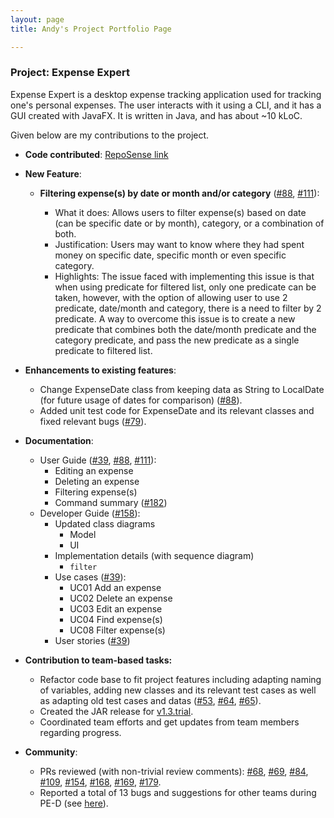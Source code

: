 ```yaml
---
layout: page
title: Andy's Project Portfolio Page

---
```


### Project: Expense Expert

Expense Expert is a desktop expense tracking application used for tracking one's personal expenses. The user interacts 
with it using a CLI, and it has a GUI created with JavaFX. It is written in Java, and has about ~10 kLoC.

Given below are my contributions to the project.

- **Code contributed**: [RepoSense link](https://nus-cs2103-ay2122s2.github.io/tp-dashboard/?search=lamwj98&breakdown=true)

- **New Feature**:
  - **Filtering expense(s) by date or month and/or category** ([#88](https://github.com/AY2122S2-CS2103T-W09-3/tp/pull/88), [#111](https://github.com/AY2122S2-CS2103T-W09-3/tp/pull/111)):

    - What it does: Allows users to filter expense(s) based on date (can be specific date or by month), category, or a combination of both.
    - Justification: Users may want to know where they had spent money on specific date, specific month or even specific category.
    - Highlights: The issue faced with implementing this issue is that when using predicate for filtered list, only one predicate can be taken, however, with the option of allowing user to use 2 predicate, date/month and category, there is a need to filter by 2 predicate. A way to overcome this issue is to create a new predicate that combines both the date/month predicate and the category predicate, and pass the new predicate as a single predicate to filtered list.

- **Enhancements to existing features**:

  - Change ExpenseDate class from keeping data as String to LocalDate (for future usage of dates for comparison) ([#88](https://github.com/AY2122S2-CS2103T-W09-3/tp/pull/88)).
  - Added unit test code for ExpenseDate and its relevant classes and fixed relevant bugs ([#79](https://github.com/AY2122S2-CS2103T-W09-3/tp/pull/79)).

- **Documentation**:

  - User Guide ([#39](https://github.com/AY2122S2-CS2103T-W09-3/tp/pull/39), [#88](https://github.com/AY2122S2-CS2103T-W09-3/tp/pull/88), [#111](https://github.com/AY2122S2-CS2103T-W09-3/tp/pull/111)):
    - Editing an expense
    - Deleting an expense
    - Filtering expense(s)
    - Command summary ([#182](https://github.com/AY2122S2-CS2103T-W09-3/tp/pull/182))
  - Developer Guide ([#158](https://github.com/AY2122S2-CS2103T-W09-3/tp/pull/158)):
    - Updated class diagrams 
      - Model
      - UI
    - Implementation details (with sequence diagram)
      - `filter`
    - Use cases ([#39](https://github.com/AY2122S2-CS2103T-W09-3/tp/pull/39)):
      - UC01 Add an expense
      - UC02 Delete an expense
      - UC03 Edit an expense
      - UC04 Find expense(s)
      - UC08 Filter expense(s) 
    - User stories ([#39](https://github.com/AY2122S2-CS2103T-W09-3/tp/pull/39))
    
- **Contribution to team-based tasks:**
  - Refactor code base to fit project features including adapting naming of variables, adding new classes and its relevant test cases as well as adapting old test cases and datas ([#53](https://github.com/AY2122S2-CS2103T-W09-3/tp/pull/53), [#64](https://github.com/AY2122S2-CS2103T-W09-3/tp/pull/64), [#65](https://github.com/AY2122S2-CS2103T-W09-3/tp/pull/65)).
  - Created the JAR release for [v1.3.trial](https://github.com/AY2122S2-CS2103T-W09-3/tp/releases/tag/v1.3.trial).
  - Coordinated team efforts and get updates from team members regarding progress.

- **Community**:
  - PRs reviewed (with non-trivial review comments): [#68](https://github.com/AY2122S2-CS2103T-W09-3/tp/pull/68), [#69](https://github.com/AY2122S2-CS2103T-W09-3/tp/pull/69), [#84](https://github.com/AY2122S2-CS2103T-W09-3/tp/pull/84), [#109](https://github.com/AY2122S2-CS2103T-W09-3/tp/pull/109), [#154](https://github.com/AY2122S2-CS2103T-W09-3/tp/pull/154), [#168](https://github.com/AY2122S2-CS2103T-W09-3/tp/pull/168), [#169](https://github.com/AY2122S2-CS2103T-W09-3/tp/pull/169), [#179](https://github.com/AY2122S2-CS2103T-W09-3/tp/pull/179).
  - Reported a total of 13 bugs and suggestions for other teams during PE-D (see [here](https://github.com/lamwj98/ped/issues)).
  
